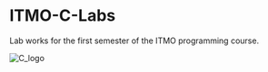 # ITMO-C-Labs
Lab works for the first semester of the ITMO programming course.

![C_logo](https://user-images.githubusercontent.com/89847233/162434135-8532ff80-0124-454d-9fb2-22723530bd70.png)

